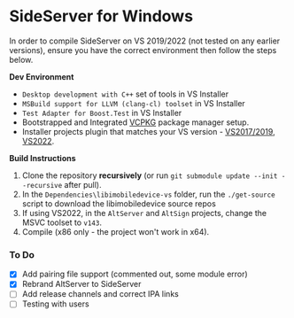 # SideServer for Windows

In order to compile SideServer on VS 2019/2022 (not tested on any earlier versions), ensure you have the correct environment then follow the steps below.

**Dev Environment**
- `Desktop development with C++` set of tools in VS Installer
- `MSBuild support for LLVM (clang-cl) toolset` in VS Installer
- `Test Adapter for Boost.Test` in VS Installer
- Bootstrapped and Integrated  [VCPKG](https://github.com/microsoft/vcpkg) package manager setup.
- Installer projects plugin that matches your VS version - [VS2017/2019](https://marketplace.visualstudio.com/items?itemName=VisualStudioClient.MicrosoftVisualStudio2017InstallerProjects), [VS2022](https://marketplace.visualstudio.com/items?itemName=VisualStudioClient.MicrosoftVisualStudio2022InstallerProjects).

**Build Instructions**
1. Clone the repository **recursively** (or run `git submodule update --init --recursive` after pull).
2. In the `Dependencies\libimobiledevice-vs` folder, run the `./get-source` script to download the libimobiledevice source repos
3. If using VS2022, in the `AltServer` and `AltSign` projects, change the MSVC toolset to `v143`.
4. Compile (x86 only - the project won't work in x64).

### To Do

- [x] Add pairing file support (commented out, some module error)
- [x] Rebrand AltServer to SideServer
- [ ] Add release channels and correct IPA links
- [ ] Testing with users
